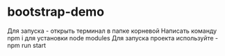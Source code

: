 # bootstrap-demo

Для запуска - открыть терминал в папке корневой
Написать команду npm i для установки node modules 
Для запуска проекта используйте - npm run start 
